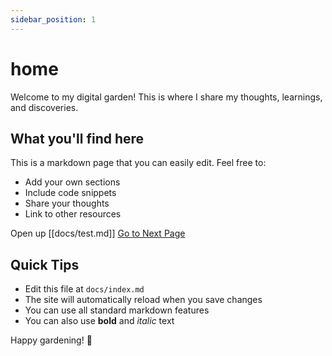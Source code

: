 ```yaml
---
sidebar_position: 1
---
```


# home

Welcome to my digital garden! This is where I share my thoughts, learnings, and discoveries.

## What you'll find here

This is a markdown page that you can easily edit. Feel free to:
- Add your own sections
- Include code snippets
- Share your thoughts
- Link to other resources

Open up [[docs/test.md]]
[Go to Next Page](./test.md)

## Quick Tips

- Edit this file at `docs/index.md`
- The site will automatically reload when you save changes
- You can use all standard markdown features
- You can also use **bold** and *italic* text

Happy gardening! 🌱
